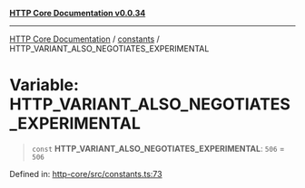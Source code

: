 [**HTTP Core Documentation v0.0.34**](../../README.md)

***

[HTTP Core Documentation](../../modules.md) / [constants](../README.md) / HTTP\_VARIANT\_ALSO\_NEGOTIATES\_EXPERIMENTAL

# Variable: HTTP\_VARIANT\_ALSO\_NEGOTIATES\_EXPERIMENTAL

> `const` **HTTP\_VARIANT\_ALSO\_NEGOTIATES\_EXPERIMENTAL**: `506` = `506`

Defined in: [http-core/src/constants.ts:73](https://github.com/stonemjs/http-core/blob/8d2f265873c2a6f093cdaa7580ed7328bd078613/src/constants.ts#L73)
